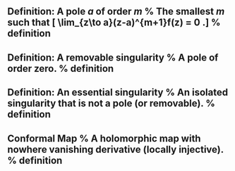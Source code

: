 Definition: A pole $a$ of order $m$
%
The smallest $m$ such that 
\[
\lim_{z\to a}(z-a)^{m+1}f(z) = 0
.\]
%
definition
---

Definition: A removable singularity
%
A pole of order zero.
%
definition
---

Definition: An essential singularity
%
An isolated singularity that is not a pole (or removable).
%
definition
---

Conformal Map
%
A holomorphic map with nowhere vanishing derivative (locally injective).
%
definition
---

